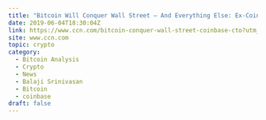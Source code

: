 ```yaml
---
title: "Bitcoin Will Conquer Wall Street – And Everything Else: Ex-Coinbase CTO"
date: 2019-06-04T18:30:04Z
link: https://www.ccn.com/bitcoin-conquer-wall-street-coinbase-cto?utm_medium=RSS&utm_source=hune
site: www.ccn.com
topic: crypto
category:
  - Bitcoin Analysis
  - Crypto
  - News
  - Balaji Srinivasan
  - Bitcoin
  - coinbase
draft: false
---
```

